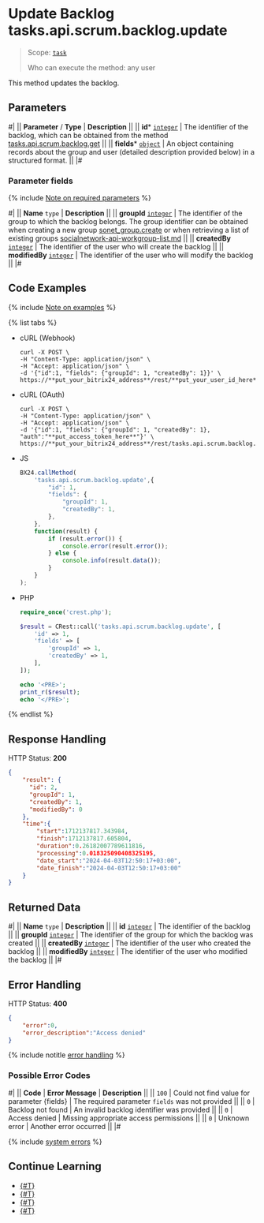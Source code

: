 # Update Backlog tasks.api.scrum.backlog.update

> Scope: [`task`](../../../scopes/permissions.md)
>
> Who can execute the method: any user

This method updates the backlog.

## Parameters

#|
|| **Parameter** / **Type** | **Description** ||
|| **id***
[`integer`](../../../data-types.md) | The identifier of the backlog, which can be obtained from the method [tasks.api.scrum.backlog.get](./tasks-api-scrum-backlog-get.md) ||
|| **fields***
[`object`](../../../data-types.md) | An object containing records about the group and user (detailed description provided below) in a structured format. ||
|#

### Parameter fields

{% include [Note on required parameters](../../../../_includes/required.md) %}

#|
|| **Name**
`type` | **Description** ||
|| **groupId**
[`integer`](../../../data-types.md) | The identifier of the group to which the backlog belongs. The group identifier can be obtained when creating a new group [sonet_group.create](../../sonet-group-create.md) or when retrieving a list of existing groups [socialnetwork-api-workgroup-list.md](../../socialnetwork-api-workgroup-list.md) ||
|| **createdBy**
[`integer`](../../../data-types.md) | The identifier of the user who will create the backlog ||
|| **modifiedBy**
[`integer`](../../../data-types.md) | The identifier of the user who will modify the backlog ||
|#

## Code Examples

{% include [Note on examples](../../../../_includes/examples.md) %}

{% list tabs %}

- cURL (Webhook)

    ```http
    curl -X POST \
    -H "Content-Type: application/json" \
    -H "Accept: application/json" \
    -d '{"id":1, "fields": {"groupId": 1, "createdBy": 1}}' \
    https://**put_your_bitrix24_address**/rest/**put_your_user_id_here**/**put_your_webhook_here**/tasks.api.scrum.backlog.update
    ```

- cURL (OAuth)

    ```http
    curl -X POST \
    -H "Content-Type: application/json" \
    -H "Accept: application/json" \
    -d '{"id":1, "fields": {"groupId": 1, "createdBy": 1}, "auth":"**put_access_token_here**"}' \
    https://**put_your_bitrix24_address**/rest/tasks.api.scrum.backlog.update
    ```

- JS

    ```js
    BX24.callMethod(
        'tasks.api.scrum.backlog.update',{
            "id": 1,
            "fields": {
                "groupId": 1,
                "createdBy": 1,
            },
        },
        function(result) {
            if (result.error()) {
                console.error(result.error());
            } else {
                console.info(result.data());
            }
        }
    );
    ```

- PHP

    ```php
    require_once('crest.php');

    $result = CRest::call('tasks.api.scrum.backlog.update', [
        'id' => 1,
        'fields' => [
            'groupId' => 1,
            'createdBy' => 1,
        ],
    ]);

    echo '<PRE>';
    print_r($result);
    echo '</PRE>';
    ```

{% endlist %}

## Response Handling

HTTP Status: **200**

```json
{
    "result": {
      "id": 2,
      "groupId": 1,
      "createdBy": 1,
      "modifiedBy": 0
    },
    "time":{
        "start":1712137817.343984,
        "finish":1712137817.605804,
        "duration":0.26182007789611816,
        "processing":0.018325090408325195,
        "date_start":"2024-04-03T12:50:17+03:00",
        "date_finish":"2024-04-03T12:50:17+03:00"
    }
}
```

## Returned Data

#|
|| **Name**
`type` | **Description** ||
|| **id**
[`integer`](../../../data-types.md) | The identifier of the backlog ||
|| **groupId**
[`integer`](../../../data-types.md) | The identifier of the group for which the backlog was created ||
|| **createdBy**
[`integer`](../../../data-types.md) | The identifier of the user who created the backlog ||
|| **modifiedBy**
[`integer`](../../../data-types.md) | The identifier of the user who modified the backlog ||
|#

## Error Handling

HTTP Status: **400**

```json
{
    "error":0,
    "error_description":"Access denied"
}
```

{% include notitle [error handling](../../../../_includes/error-info.md) %}

### Possible Error Codes

#|
|| **Code** | **Error Message** | **Description** ||
|| `100` | Could not find value for parameter {fields} | The required parameter `fields` was not provided ||
|| `0` | Backlog not found | An invalid backlog identifier was provided ||
|| `0` | Access denied | Missing appropriate access permissions ||
|| `0` | Unknown error | Another error occurred ||
|#

{% include [system errors](../../../../_includes/system-errors.md) %}

## Continue Learning

- [{#T}](./tasks-api-scrum-backlog-add.md)
- [{#T}](./tasks-api-scrum-backlog-get.md)
- [{#T}](./tasks-api-scrum-backlog-delete.md)
- [{#T}](./tasks-api-scrum-backlog-get-fields.md)